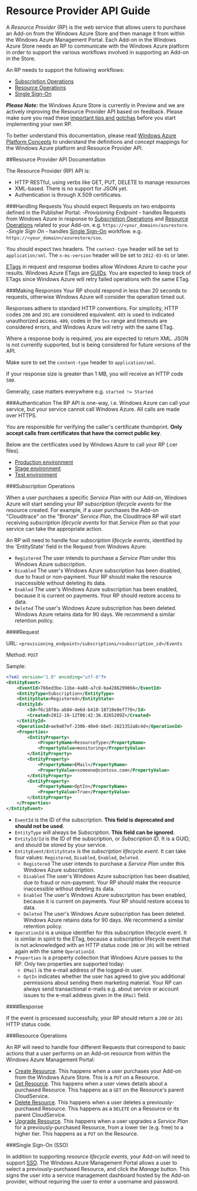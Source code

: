 # Resource Provider API Guide

A _Resource Provider_ (RP) is the web service that allows users to purchase an Add-on from the Windows Azure Store and then manage it from within the Windows Azure Management Portal.  Each Add-on in the Windows Azure Store needs an RP to communicate with the Windows Azure platform in order to support the various workflows involved in supporting an Add-on in the Store.

An RP needs to support the following workflows:
- [Subscription Operations](#subscription-operations)
- [Resource Operations](#resource-operations)
- [Single Sign-On](#single-sign-on)

***Please Note:*** the Windows Azure Store is currently in Preview and we are actively improving the Resource Provider API based on feedback. Please make sure you read these  [important tips and gotchas](https://github.com/WindowsAzure/azure-resource-provider-sdk/tree/master/docs/tips-and-tricks.md) before you start implementing your own RP.

To better understand this documentation, please read [Windows Azure Platform Concepts](https://github.com/WindowsAzure/azure-resource-provider-sdk/tree/master/docs/concepts.md) to understand the definitions and concept mappings for the Windows Azure platform and Resource Provider API.

##Resource Provider API Documentation

The Resource Provider (RP) API is:

- HTTP RESTful, using verbs like GET, PUT, DELETE to manage resources
- XML-based. There is no support for JSON yet.
- Authentication is through X.509 certificates.

###Handling Requests
You should expect Requests on two endpoints defined in the Publisher Portal:
-_Provisioning Endpoint_ - handles Requests from Windows Azure in response to [Subscription Operations](#subscription-operations) and [Resource Operations](#resource-operations) related to your Add-on.  e.g. `https://<your_domain>/azurestore`.
-_Single Sign On_ - handles [Single Sign-On](#single-sign-on) workflow. e.g. `https://<your_domain>/azurestore/sso`.

You should expect two headers. The `content-type` header will be set to `application/xml`. The `x-ms-version` header will be set to `2012-03-01` or later.

[ETags](http://en.wikipedia.org/wiki/HTTP_ETag) in request and response bodies allow Windows Azure to cache your results. Windows Azure ETags are [GUIDs](http://en.wikipedia.org/wiki/Globally_unique_identifier). You are expected to keep track of ETags since Windows Azure will retry failed operations with the same ETag.

###Making Responses
Your RP should respond in less than 20 seconds to requests, otherwise Windows Azure will consider the operation timed out.

Responses adhere to standard HTTP conventions. For simplicity, HTTP codes `200` and `201` are considered equivalent. `403` is used to indicated unauthorized access. `409`, codes in the `5xx` range and timeouts are considered errors, and Windows Azure will retry with the same ETag.

Where a response body is required, you are expected to return XML. JSON is not currently supported, but is being considered for future versions of the API.

Make sure to set the `content-type` header to `application/xml`.

If your response size is greater than 1 MB, you will receive an HTTP code `500`.

Generally, case matters everywhere e.g. `started != Started`

###Authentication
The RP API is one-way, i.e. Windows Azure can call your service, but your service cannot call Windows Azure. All calls are made over HTTPS.

You are responsible for verifying the caller's certificate thumbprint. **Only accept calls from certificates that have the correct public key**.

Below are the certificates used by Windows Azure to call your RP (.cer files).

- [Production environment](https://raw.github.com/WindowsAzure/azure-resource-provider-sdk/master/docs/misc/AzureStoreProduction.cer)
- [Stage environment](https://raw.github.com/WindowsAzure/azure-resource-provider-sdk/master/docs/misc/AzureStoreStage.cer)
- [Test environment](https://raw.github.com/WindowsAzure/azure-resource-provider-sdk/master/docs/misc/AzureStoreTest.cer)

###Subscription Operations

When a user purchases a specific _Service Plan_ with our Add-on, Windows Azure will start sending your RP _subscription lifecycle events_ for the resource created. For example, if a user purchases the Add-on "Clouditrace" on the "Bronze" _Service Plan_, the Clouditrace RP will start receiving _subscription lifecycle events_ for that _Service Plan_ so that your service can take the appropriate action. 

An RP will need to handle four _subscription lifecycle events_, identified by the 'EntityState' field in the Request from Windows Azure:
- `Registered` The user intends to purchase a _Service Plan_ under this Windows Azure subscription.
- `Disabled` The user's Windows Azure subscription has been disabled, due to fraud or non-payment. Your RP should make the resource inaccessible without deleting its data.
- `Enabled` The user's Windows Azure subscription has been enabled, because it is current on payments. Your RP should restore access to data.
- `Deleted` The user's Windows Azure subscription has been deleted. Windows Azure retains data for 90 days. We recommend a similar retention policy.

####Request

URL: `<provisioning_endpoint>/subscriptions/<subscription_id>/Events`

Method: `POST`

Sample:

```xml
<?xml version="1.0" encoding="utf-8"?>
<EntityEvent>
	<EventId>766ed3be-11be-4a88-a7c8-ba4286299066</EventId>
	<EntityType>Subscription</EntityType>
	<EntityState>Registered</EntityState>
	<EntityId>
		<Id>f6c18f8a-ab84-4e6d-b410-18710e8ef770</Id>
		<Created>2012-10-12T06:42:36.8265209Z</Created>
	</EntityId>
	<OperationId>ae9a07ef-2306-40e0-bbe5-2821352a8c4d</OperationId>
	<Properties>
		<EntityProperty>
			<PropertyName>ResourceType</PropertyName>
			<PropertyValue>monitoring</PropertyValue>
		</EntityProperty>
		<EntityProperty>
			<PropertyName>EMail</PropertyName>
			<PropertyValue>someone@contoso.com</PropertyValue>
		</EntityProperty>
		<EntityProperty>
			<PropertyName>OptIn</PropertyName>
			<PropertyValue>True</PropertyValue>
		</EntityProperty>
	</Properties>
</EntityEvent>
```

- `EventId` is the ID of the subscription. **This field is deprecated and should not be used**.
- `EntityType` will always be _Subscription_. **This field can be ignored**.
- `EntityId/Id` is the ID of the subscription, or _Subscription ID_. It is a GUID, and should be stored by your service. 
- `EntityEvent/EntityState` is the _subscription lifecycle event_. It can take four values: `Registered`, `Disabled`, `Enabled`, `Deleted`.
  - `Registered` The user intends to purchase a _Service Plan_ under this Windows Azure subscription.
  - `Disabled` The user's Windows Azure subscription has been disabled, due to fraud or non-payment. Your RP should make the resource inaccessible without deleting its data.
  - `Enabled` The user's Windows Azure subscription has been enabled, because it is current on payments. Your RP should restore access to data.
  - `Deleted` The user's Windows Azure subscription has been deleted. Windows Azure retains data for 90 days. We recommend a similar retention policy.
- `OperationId` is a unique identifier for this subscription lifecycle event. It is similar in spirit to the ETag, because a subscription lifecycle event that is not acknowledged with an HTTP status code `200` or `201` will be retried again with the same `OperationId`.
- `Properties` is a property collection that Windows Azure passes to the RP. Only two properties are supported today:
  - `EMail` is the e-mail address of the logged-in user.
  - `OptIn` indicates whether the user has agreed to give you additional permissions about sending them marketing material. Your RP can always send transactional e-mails e.g. about service or account issues to the e-mail address given in the `EMail` field.

####Response

If the event is processed successfully, your RP should return a `200` or `201` HTTP status code.

###Resource Operations

An RP will need to handle four different Requests that correspond to basic actions that a user performs on an Add-on resource from within the Windows Azure Management Portal: 

- [Create Resource](https://github.com/WindowsAzure/azure-resource-provider-sdk/tree/master/docs/api-resource-create.md). This happens when a user purchases your Add-on from the Windows Azure Store. This is a `PUT` on a Resource.
- [Get Resource](https://github.com/WindowsAzure/azure-resource-provider-sdk/tree/master/docs/api-resource-get.md). This happens when a user views details about a purchased Resource. This happens as a `GET` on the Resource's parent CloudService.
- [Delete Resource](https://github.com/WindowsAzure/azure-resource-provider-sdk/tree/master/docs/api-resource-delete.md). This happens when a user deletes a previously-purchased Resource. This happens as a `DELETE` on a Resource or its parent CloudService.
- [Upgrade Resource](https://github.com/WindowsAzure/azure-resource-provider-sdk/tree/master/docs/api-resource-upgrade.md). This happens when a user upgrades a _Service Plan_ for a previously-purchased Resource, from a lower tier (e.g. free) to a higher tier. This happens as a `PUT` on the Resource.

###Single Sign-On (SSO)

In addition to supporting _resource lifecycle events_, your Add-on will need to support [SSO](https://github.com/WindowsAzure/azure-resource-provider-sdk/tree/master/docs/api-sso.md). The Windows Azure Management Portal allows a user to select a previously-purchased Resource, and click the _Manage_ button. This signs the user into a service management dashboard hosted by the Add-on provider, without requiring the user to enter a username and password.